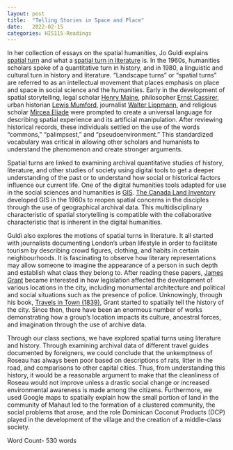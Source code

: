 ```yaml
---
layout: post
title:  "Telling Stories in Space and Place"
date:   2022-02-15 
categories: HIS115-Readings
---
```

<style>
div {
  text-align: justify;
  text-justify: inter-word;
}

</style>

In her collection of essays on the spatial humanities, Jo Guldi explains [spatial turn](https://spatial.scholarslab.org/spatial-turn/what-is-the-spatial-turn/) and what a [spatial turn in literature](https://spatial.scholarslab.org/spatial-turn/the-spatial-turn-in-literature/index.html) is. In the 1960s, humanities scholars spoke of a quantitative turn in history, and in 1980, a linguistic and cultural turn in history and literature. “Landscape turns” or “spatial turns” are referred to as an intellectual movement that places emphasis on place and space in social science and the humanities. Early in the development of spatial storytelling, legal scholar [Henry Maine](https://www.britannica.com/biography/Henry-Maine), philosopher [Ernst Cassirer](https://en.wikipedia.org/wiki/Ernst_Cassirer), urban historian [Lewis Mumford](https://en.wikipedia.org/wiki/Lewis_Mumford), journalist [Walter Lippmann](https://en.wikipedia.org/wiki/Walter_Lippmann), and religious scholar [Mircea Eliade](https://en.wikipedia.org/wiki/Mircea_Eliade) were prompted to create a universal language for describing spatial experience and its artificial manipulation. After reviewing historical records, these individuals settled on the use of the words “commons,” “palimpsest,” and “pseudoenvironment.” This standardized vocabulary was critical in allowing other scholars and humanists to understand the phenomenon and create stronger arguments.

Spatial turns are linked to examining archival quantitative studies of history, literature, and other studies of society using digital tools to get a deeper understanding of the past or to understand how social or historical factors influence our current life. One of the digital humanities tools adapted for use in the social sciences and humanities is [GIS](https://www.gislounge.com/what-is-gis/). [The Canada Land Inventory](https://sis.agr.gc.ca/cansis/nsdb/cli/index.html) developed GIS in the 1960s to reopen spatial concerns in the disciples through the use of geographical archival data. This multidisciplinary characteristic of spatial storytelling is compatible with the collaborative characteristic that is inherent in the digital humanities.

Guldi also explores the motions of spatial turns in literature. It all started with journalists documenting London’s urban lifestyle in order to facilitate tourism by describing crowd figures, clothing, and habits in certain neighbourhoods. It is fascinating to observe how literary representations may allow someone to imagine the appearance of a person in such depth and establish what class they belong to. After reading these papers, [James Grant](https://sis.agr.gc.ca/cansis/nsdb/cli/index.html) became interested in how legislation affected the development of various locations in the city, including monumental architecture and political and social situations such as the presence of police. Unknowingly, through his book, [Travels in Town (1839)](https://books.google.dm/books/about/Travels_in_Town_Vol_Ii.html?id=dMqcxK1VRQYC&source=kp_book_description&redir_esc=y), Grant started to spatially tell the history of the city. Since then, there have been an enormous number of works demonstrating how a group’s location impacts its culture, ancestral forces, and imagination through the use of archive data.

Through our class sections, we have explored spatial turns using literature and history. Through examining archival data of different travel guides documented by foreigners, we could conclude that the unkemptness of Roseau has always been poor based on descriptions of rats, litter in the road, and comparisons to other capital cities. Thus, from understanding this history, it would be a reasonable argument to make that the cleanliness of Roseau would not improve unless a drastic social change or increased environmental awareness is made among the citizens. Furthermore, we used Google maps to spatially explain how the small portion of land in the community of Mahaut led to the formation of a clustered community, the social problems that arose, and the role Dominican Coconut Products (DCP) played in the development of the village and the creation of a middle-class society.

Word Count- 530 words